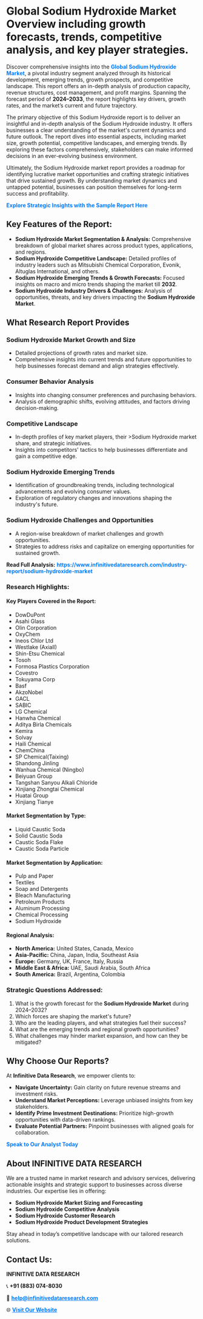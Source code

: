<h1>Global Sodium Hydroxide Market Overview including growth forecasts, trends, competitive analysis, and key player strategies.</h1>
<p>
Discover comprehensive insights into the 
<a href="https://www.infinitivedataresearch.com/industry-report/sodium-hydroxide-market" rel="dofollow" style="color: #007BFF; text-decoration: none;"><strong>Global Sodium Hydroxide Market</strong></a>, a pivotal industry segment analyzed through its historical development, emerging trends, growth prospects, and competitive landscape. This report offers an in-depth analysis of production capacity, revenue structures, cost management, and profit margins. Spanning the forecast period of <strong>2024–2033</strong>, the report highlights key drivers, growth rates, and the market’s current and future trajectory.
</p>
<p>
The primary objective of this Sodium Hydroxide report is to deliver an insightful and in-depth analysis of the Sodium Hydroxide industry. It offers businesses a clear understanding of the market's current dynamics and future outlook. The report dives into essential aspects, including market size, growth potential, competitive landscapes, and emerging trends. By exploring these factors comprehensively, stakeholders can make informed decisions in an ever-evolving business environment.
</p>
<p>
Ultimately, the Sodium Hydroxide market report provides a roadmap for identifying lucrative market opportunities and crafting strategic initiatives that drive sustained growth. By understanding market dynamics and untapped potential, businesses can position themselves for long-term success and profitability.
</p>
<p>
<a href="https://www.infinitivedataresearch.com/request-sample/reportId=111176" style="color: #007BFF; text-decoration: none;"><strong>Explore Strategic Insights with the Sample Report Here</strong></a>
</p>

<h2>Key Features of the Report:</h2>
<ul>
<li><strong>Sodium Hydroxide Market Segmentation & Analysis:</strong> Comprehensive breakdown of global market shares across product types, applications, and regions.</li>
<li><strong>Sodium Hydroxide Competitive Landscape:</strong> Detailed profiles of industry leaders such as Mitsubishi Chemical Corporation, Evonik, Altuglas International, and others.</li>
<li><strong>Sodium Hydroxide Emerging Trends & Growth Forecasts:</strong> Focused insights on macro and micro trends shaping the market till <strong>2032</strong>.</li>
<li><strong>Sodium Hydroxide Industry Drivers & Challenges:</strong> Analysis of opportunities, threats, and key drivers impacting the <strong>Sodium Hydroxide Market</strong>.</li>
</ul>

<h2>What Research Report Provides</h2>
<h3>Sodium Hydroxide Market Growth and Size</h3>
<ul>
<li>Detailed projections of growth rates and market size.</li>
<li>Comprehensive insights into current trends and future opportunities to help businesses forecast demand and align strategies effectively.</li>
</ul>

<h3>Consumer Behavior Analysis</h3>
<ul>
<li>Insights into changing consumer preferences and purchasing behaviors.</li>
<li>Analysis of demographic shifts, evolving attitudes, and factors driving decision-making.</li>
</ul>

<h3>Competitive Landscape</h3>
<ul>
<li>In-depth profiles of key market players, their >Sodium Hydroxide market share, and strategic initiatives.</li>
<li>Insights into competitors' tactics to help businesses differentiate and gain a competitive edge.</li>
</ul>

<h3>Sodium Hydroxide Emerging Trends</h3>
<ul>
<li>Identification of groundbreaking trends, including technological advancements and evolving consumer values.</li>
<li>Exploration of regulatory changes and innovations shaping the industry's future.</li>
</ul>

<h3>Sodium Hydroxide Challenges and Opportunities</h3>
<ul>
<li>A region-wise breakdown of market challenges and growth opportunities.</li>
<li>Strategies to address risks and capitalize on emerging opportunities for sustained growth.</li>
</ul>
<p><strong>Read Full Analysis:</strong> <a href="https://www.infinitivedataresearch.com/industry-report/sodium-hydroxide-market" rel="dofollow" style="color: #007BFF; text-decoration: none;"><strong>https://www.infinitivedataresearch.com/industry-report/sodium-hydroxide-market</strong></a></p>
<h3>Research Highlights:</h3>
<h4>Key Players Covered in the Report:</h4>
<ul><li>DowDuPont</li><li>Asahi Glass</li><li>Olin Corporation</li><li>OxyChem</li><li>Ineos Chlor Ltd</li><li>Westlake (Axiall)</li><li>Shin-Etsu Chemical</li><li>Tosoh</li><li>Formosa Plastics Corporation</li><li>Covestro</li><li>Tokuyama Corp</li><li>Basf</li><li>AkzoNobel</li><li>GACL</li><li>SABIC</li><li>LG Chemical</li><li>Hanwha Chemical</li><li>Aditya Birla Chemicals</li><li>Kemira</li><li>Solvay</li><li>Haili Chemical</li><li>ChemChina</li><li>SP Chemical(Taixing)</li><li>Shandong Jinling</li><li>Wanhua Chemical (Ningbo)</li><li>Beiyuan Group</li><li>Tangshan Sanyou Alkali Chloride</li><li>Xinjiang Zhongtai Chemical</li><li>Huatai Group</li><li>Xinjiang Tianye</li></ul>
<h4>Market Segmentation by Type:</h4>
<ul><li>Liquid Caustic Soda</li><li>Solid Caustic Soda</li><li>Caustic Soda Flake</li><li>Caustic Soda Particle</li></ul>
<h4>Market Segmentation by Application:</h4>
<ul><li>Pulp and Paper</li><li>Textiles</li><li>Soap and Detergents</li><li>Bleach Manufacturing</li><li>Petroleum Products</li><li>Aluminum Processing</li><li>Chemical Processing</li><li>Sodium Hydroxide</li></ul>

<h4>Regional Analysis:</h4>
<ul>
<li><strong>North America:</strong> United States, Canada, Mexico</li>
<li><strong>Asia-Pacific:</strong> China, Japan, India, Southeast Asia</li>
<li><strong>Europe:</strong> Germany, UK, France, Italy, Russia</li>
<li><strong>Middle East & Africa:</strong> UAE, Saudi Arabia, South Africa</li>
<li><strong>South America:</strong> Brazil, Argentina, Colombia</li>
</ul>

<h3>Strategic Questions Addressed:</h3>
<ol>
<li>What is the growth forecast for the <strong>Sodium Hydroxide Market</strong> during 2024–2032?</li>
<li>Which forces are shaping the market's future?</li>
<li>Who are the leading players, and what strategies fuel their success?</li>
<li>What are the emerging trends and regional growth opportunities?</li>
<li>What challenges may hinder market expansion, and how can they be mitigated?</li>
</ol>

<h2>Why Choose Our Reports?</h2>
<p>At <strong>Infinitive Data Research</strong>, we empower clients to:</p>
<ul>
<li><strong>Navigate Uncertainty:</strong> Gain clarity on future revenue streams and investment risks.</li>
<li><strong>Understand Market Perceptions:</strong> Leverage unbiased insights from key stakeholders.</li>
<li><strong>Identify Prime Investment Destinations:</strong> Prioritize high-growth opportunities with data-driven rankings.</li>
<li><strong>Evaluate Potential Partners:</strong> Pinpoint businesses with aligned goals for collaboration.</li>
</ul>
<p><a href="https://www.infinitivedataresearch.com/industry-report/sodium-hydroxide-market" rel="dofollow" style="color: #007BFF; text-decoration: none;"><strong>Speak to Our Analyst Today</strong></a></p>

<h2>About INFINITIVE DATA RESEARCH</h2>
<p>We are a trusted name in market research and advisory services, delivering actionable insights and strategic support to businesses across diverse industries. Our expertise lies in offering:</p>
<ul>
<li><strong>Sodium Hydroxide Market Sizing and Forecasting</strong></li>
<li><strong>Sodium Hydroxide Competitive Analysis</strong></li>
<li><strong>Sodium Hydroxide Customer Research</strong></li>
<li><strong>Sodium Hydroxide Product Development Strategies</strong></li>
</ul>
<p>Stay ahead in today’s competitive landscape with our tailored research solutions.</p>

<h2>Contact Us:</h2>
<p><strong>INFINITIVE DATA RESEARCH</strong></p>
<p>📞 <strong>+91 (883) 074-8030</strong></p>
<p>📧 <strong><a href="mailto:help@infinitivedataresearch.com" style="color: #007BFF;">help@infinitivedataresearch.com</a></strong></p>
<p>🌐 <strong><a href="https://www.infinitivedataresearch.com" rel="dofollow" style="color: #007BFF;">Visit Our Website</a></strong></p>